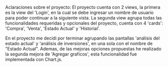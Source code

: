 Aclaraciones sobre el proyecto:
El proyecto cuenta con 2 views, la primera es la view del 'Login', en la cual se debe ingresar un nombre de usuario para poder continuar a la siguiente vista.
La segunda view agrupa todas las funcionalidades requeridas y opcionales del proyecto, cuenta con 4 'cards': 'Compra', 'Venta', 'Estado Actual' y 'Historial'.

En el proyecto me decidi por terminar agrupando las pantallas 'análisis del estado actual' y 'análisis de inversiones', en una sola con el nombre de "Estado Actual".
Ademas, de las mejoras opciones propuestas he realizado la segunda mejora de 'Agregar graficos', esta funcionalidad fue implementada con Chart.js.
